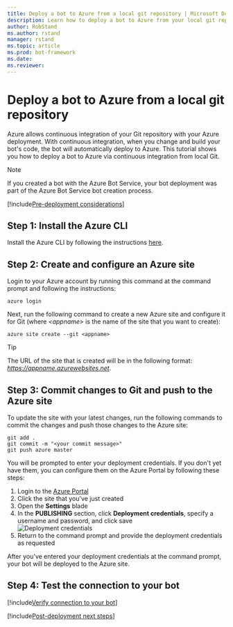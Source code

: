```yaml
---
title: Deploy a bot to Azure from a local git repository | Microsoft Docs
description: Learn how to deploy a bot to Azure from your local git repository.
author: RobStand
ms.author: rstand
manager: rstand
ms.topic: article
ms.prod: bot-framework
ms.date:
ms.reviewer: 
---
```


# Deploy a bot to Azure from a local git repository

Azure allows continuous integration of your Git repository with your Azure deployment.
With continuous integration, when you change and build your bot's code, the bot will automatically deploy to Azure.
This tutorial shows you how to deploy a bot to Azure via continuous integration from local Git.

> [!NOTE]
> If you created a bot with the Azure Bot Service, your bot deployment was part of the Azure Bot Service bot 
> creation process.

[!include[Pre-deployment considerations](~/includes/snippet-deploy-considerations.md)]

## Step 1: Install the Azure CLI

Install the Azure CLI by following the instructions <a href="https://docs.microsoft.com/en-us/azure/xplat-cli-install" target="_blank">here</a>.

## Step 2: Create and configure an Azure site

Login to your Azure account by running this command at the command prompt and following the instructions:

```
azure login
```

Next, run the following command to create a new Azure site and configure it for Git (where *\<appname\>* is the name of the site that you want to create):

```
azure site create --git <appname>
```

> [!TIP]
> The URL of the site that is created will be in the following format: *https://appname.azurewebsites.net*.

## Step 3: Commit changes to Git and push to the Azure site

To update the site with your latest changes, run the following commands to commit the changes and push those changes to the Azure site:

```
git add .
git commit -m "<your commit message>"
git push azure master
```

You will be prompted to enter your deployment credentials.
If you don't yet have them, you can configure them on the Azure Portal by following these steps:

1. Login to the <a href="http://portal.azure.com" target="_blank">Azure Portal</a>
2. Click the site that you've just created
3. Open the **Settings** blade
4. In the **PUBLISHING** section, click **Deployment credentials**, specify a username and password, and click save  
![Deployment credentials](~/media/publishing-your-bot-deployment-credentials.png)
5. Return to the command prompt and provide the deployment credentials as requested

After you've entered your deployment credentials at the command prompt, your bot will be deployed to the Azure site.

## Step 4: Test the connection to your bot

[!include[Verify connection to your bot](~/includes/snippet-verify-deployment-using-emulator.md)]

[!include[Post-deployment next steps](~/includes/snippet-deploy-next-steps.md)]